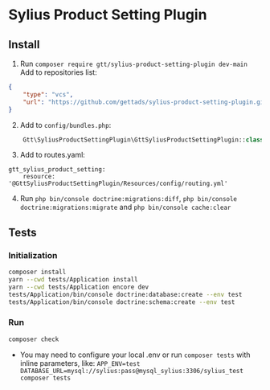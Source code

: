 # Sylius Product Setting Plugin

## Install

1. Run `composer require gtt/sylius-product-setting-plugin dev-main`
Add to repositories list:
```json
{
    "type": "vcs",
    "url": "https://github.com/gettads/sylius-product-setting-plugin.git"
}
```
2. Add to `config/bundles.php`:

```php
    Gtt\SyliusProductSettingPlugin\GttSyliusProductSettingPlugin::class => ['all' => true],
```

3. Add to routes.yaml:
```
gtt_sylius_product_setting:
    resource: '@GttSyliusProductSettingPlugin/Resources/config/routing.yml'
```
4. Run `php bin/console doctrine:migrations:diff`, `php bin/console doctrine:migrations:migrate` and `php bin/console cache:clear`

## Tests
### Initialization
```bash
composer install
yarn --cwd tests/Application install
yarn --cwd tests/Application encore dev
tests/Application/bin/console doctrine:database:create --env test
tests/Application/bin/console doctrine:schema:create --env test
```

### Run
```bash
composer check
```
 - You may need to configure your local .env or run `composer tests` with inline parameters, 
like:  `APP_ENV=test DATABASE_URL=mysql://sylius:pass@mysql_sylius:3306/sylius_test composer tests`
